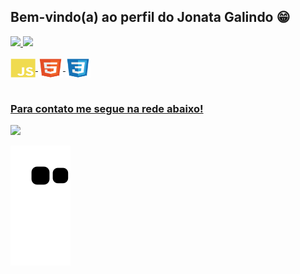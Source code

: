 ## Bem-vindo(a) ao perfil do Jonata Galindo 😁

 <div>
   <a href="https://github.com/Jonata1997">
   <img height="180em" src="https://github-readme-stats.vercel.app/api?username=Jonata1997&show_icons=true&theme=tokyonight&include_all_commits=true&count_private=true"/>
   <img height="180em" src="https://github-readme-stats.vercel.app/api/top-langs/?username=Jonata1997&layout=compact&langs_count=6&theme=tokyonight"/>

</div>
<div style="display: inline_block"><br>
  <img align="center" alt="Js" height="30" width="40" src="https://raw.githubusercontent.com/devicons/devicon/master/icons/javascript/javascript-plain.svg">
  <img align="center" alt="HTML" height="30" width="40" src="https://raw.githubusercontent.com/devicons/devicon/master/icons/html5/html5-original.svg">
  <img align="center" alt="CSS" height="30" width="40" src="https://raw.githubusercontent.com/devicons/devicon/master/icons/css3/css3-original.svg">
</div>
 
 <br>
 
  ### Para contato me segue na rede abaixo!
 
<div> 

  <a href="https://www.linkedin.com/in/jonata-galindo" target="_blank"><img src="https://img.shields.io/badge/-LinkedIn-%230077B5?style=for-the-badge&logo=linkedin&logoColor=white" target="_blank"></a> 
 
  ![Snake animation](https://github.com/Jonata1997/Jonata1997/blob/output/github-contribution-grid-snake.svg)

</div>
